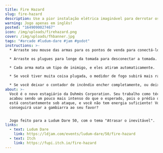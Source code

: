 ```yaml
---
title: Fire Hazard
slug: fire-hazard
description: Use a pior instalação elétrica imaginável para derrotar os invasores!
warning: Jogo apenas em inglês!
posted: "1649090027467"
icon: /img/uploads/firehazard.png
cover: /img/uploads/fhbanner.jpg
tags: "#arcade #ludum-dare #jam #godot"
instructions: >-
  * Arraste seu mouse das armas para os pontos de venda para conectá-los.

  * Arraste os plugues para longe da tomada para desconectar a tomada.

  * Cada arma mata um tipo de inimigo, e eles atiram automaticamente.

  * Se você tiver muita coisa plugada, o medidor de fogo subirá mais rápido.

  * Se você deixar o contador de incêndio encher completamente, ou deixar passar três inimigos, você perde.
about: >-
  Você é o novo estagiário da Duhmès Corporation. Seu trabalho como técnico
  acabou sendo um pouco mais intenso do que o esperado, pois o prédio da empresa
  está constantemente sob ataque, e você não tem energia suficiente! Você
  conseguirá usar a gambiarra ao seu favor?


  Jogo feito para a Ludum Dare 50, com o tema "Atrasar o inevitável".
links:
  - text: Ludum Dare
    link: https://ldjam.com/events/ludum-dare/50/fire-hazard
  - text: Itch
    link: https://fupi.itch.io/fire-hazard
---
```

<itch url="https://itch.io/embed-upload/5543044?color=896e54"></itch>